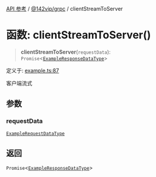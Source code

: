 [API 参考](../../../index.md) / [@142vip/grpc](../index.md) / clientStreamToServer

# 函数: clientStreamToServer()

> **clientStreamToServer**(`requestData`): `Promise`\<[`ExampleResponseDataType`](../interfaces/ExampleResponseDataType.md)\>

定义于: [example.ts:87](https://github.com/142vip/core-x/blob/d978b443ed1221c42602080459c0a22aae31b2d5/packages/grpc/src/example.ts#L87)

客户端流式

## 参数

### requestData

[`ExampleRequestDataType`](../interfaces/ExampleRequestDataType.md)

## 返回

`Promise`\<[`ExampleResponseDataType`](../interfaces/ExampleResponseDataType.md)\>
